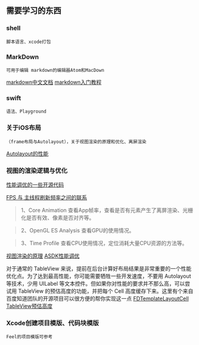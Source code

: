 
## 需要学习的东西
### shell
    脚本语言、xcode打包
### MarkDown
    可用于编辑 markdown的编辑器Atom和MacDown
  [markdown中文文档](http://wowubuntu.com/markdown/#list)
  [markdown入门教程](https://www.jianshu.com/p/1e402922ee32/)

### swift
    语法、Playground
### 关于iOS布局
    （frame布局与Autolayout），关于视图渲染的原理和优化、离屏渲染
  [Autolayout的性能](http://pilky.me/36/)
### 视图的渲染逻辑与优化

[性能调优的一些开源代码](https://github.com/AttackOnDobby/iOS-Core-Animation-Advanced-Techniques)

[FPS 与 主线程刷新频率之间的联系](https://www.jianshu.com/p/86705c95c224)

>1、Core Animation
查看App帧率，查看是否有元素产生了离屏渲染、光栅化是否有效、像素是否对齐等。

>2、OpenGL ES Analysis
查看GPU的使用情况。

>3、Time Profile
查看CPU使用情况，定位消耗大量CPU资源的方法等。

  [视图渲染的原理](https://blog.ibireme.com/2015/11/12/smooth_user_interfaces_for_ios/)
  [ASDK性能调优](https://www.jianshu.com/p/0c187818b39f)

  对于通常的 TableView 来说，提前在后台计算好布局结果是非常重要的一个性能优化点。为了达到最高性能，你可能需要牺牲一些开发速度，不要用 Autolayout 等技术，少用 UILabel 等文本控件。但如果你对性能的要求并不那么高，可以尝试用 TableView 的预估高度的功能，并把每个 Cell 高度缓存下来。这里有个来自百度知道团队的开源项目可以很方便的帮你实现这一点
  [FDTemplateLayoutCell](https://github.com/forkingdog/UITableView-FDTemplateLayoutCell)
  [TableView预估高度](http://blog.sunnyxx.com/2015/05/17/cell-height-calculation/)


### Xcode创建项目模版、代码块模版
    Feel的项目模版可参考
